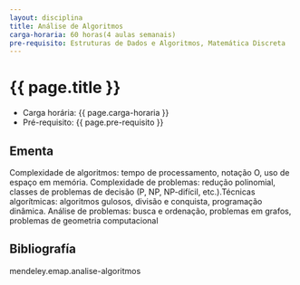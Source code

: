 ```yaml
---
layout: disciplina
title: Análise de Algoritmos
carga-horaria: 60 horas(4 aulas semanais)
pre-requisito: Estruturas de Dados e Algoritmos, Matemática Discreta
---
```


# {{ page.title }}

- Carga horária:  {{ page.carga-horaria }}
- Pré-requisito: {{ page.pre-requisito }}

## Ementa 

Complexidade de algoritmos: tempo de processamento, notação O, uso de
espaço em memória. Complexidade de problemas: redução polinomial,
classes de problemas de decisão (P, NP, NP-difícil, etc.).Técnicas
algorítmicas: algoritmos gulosos, divisão e conquista, programação
dinâmica. Análise de problemas: busca e ordenação, problemas em
grafos, problemas de geometria computacional


## Bibliografía

mendeley.emap.analise-algoritmos
